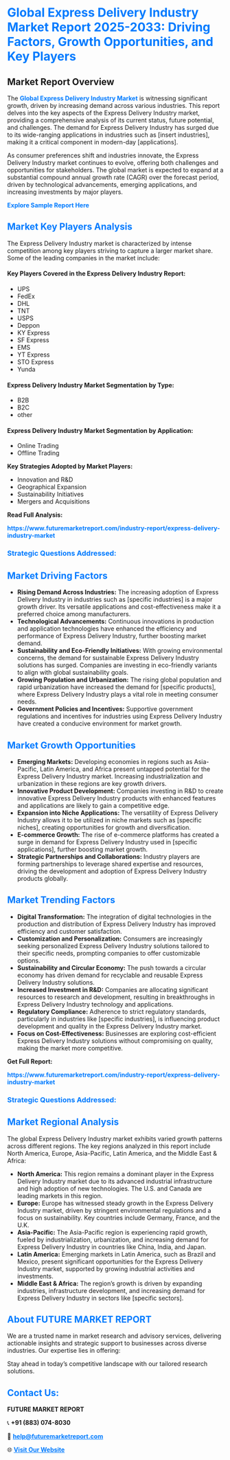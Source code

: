 <h1 style="color: #007BFF;">Global Express Delivery Industry Market Report 2025-2033: Driving Factors, Growth Opportunities, and Key Players</h1>

<section id="overview">
<h2>Market Report Overview</h2>
<p>The <a href="https://www.futuremarketreport.com/industry-report/express-delivery-industry-market" style="color: #007BFF; text-decoration: none;"><strong>Global Express Delivery Industry Market</strong></a> is witnessing significant growth, driven by increasing demand across various industries. This report delves into the key aspects of the Express Delivery Industry market, providing a comprehensive analysis of its current status, future potential, and challenges. The demand for Express Delivery Industry has surged due to its wide-ranging applications in industries such as [insert industries], making it a critical component in modern-day [applications].</p>
<p>As consumer preferences shift and industries innovate, the Express Delivery Industry market continues to evolve, offering both challenges and opportunities for stakeholders. The global market is expected to expand at a substantial compound annual growth rate (CAGR) over the forecast period, driven by technological advancements, emerging applications, and increasing investments by major players.</p>
</section>

<section id="overview">
<p><a href="https://www.futuremarketreport.com/request-sample/reportId=109026" style="color: #007BFF; text-decoration: none;"><strong>Explore Sample Report Here</strong></a></p>
</section>

<section id="key-players">
<h2 style="color: #007BFF;">Market Key Players Analysis</h2>
<p>The Express Delivery Industry market is characterized by intense competition among key players striving to capture a larger market share. Some of the leading companies in the market include:</p>
<h4>Key Players Covered in the Express Delivery Industry Report:</h4>
<ul><li>UPS</li><li>FedEx</li><li>DHL</li><li>TNT</li><li>USPS</li><li>Deppon</li><li>KY Express</li><li>SF Express</li><li>EMS</li><li>YT Express</li><li>STO Express</li><li>Yunda</li></ul>
<h4>Express Delivery Industry Market Segmentation by Type:</h4>
<ul><li>B2B</li><li>B2C</li><li>other</li></ul>

<h4>Express Delivery Industry Market Segmentation by Application:</h4>
<ul><li>Online Trading</li><li>Offline Trading</li></ul>
<p><strong>Key Strategies Adopted by Market Players:</strong></p>
<ul>
<li>Innovation and R&D</li>
<li>Geographical Expansion</li>
<li>Sustainability Initiatives</li>
<li>Mergers and Acquisitions</li>
</ul>
</section>

<section>
<p><strong>Read Full Analysis: </strong></p><a href="https://www.futuremarketreport.com/industry-report/express-delivery-industry-market" style="color: #007BFF; text-decoration: none;"><strong>https://www.futuremarketreport.com/industry-report/express-delivery-industry-market</strong></a>
<h3 style="color: #007BFF;">Strategic Questions Addressed:</h3>
</section>

<section id="driving-factors">
<h2 style="color: #007BFF;">Market Driving Factors</h2>
<ul>
<li><strong>Rising Demand Across Industries:</strong> The increasing adoption of Express Delivery Industry in industries such as [specific industries] is a major growth driver. Its versatile applications and cost-effectiveness make it a preferred choice among manufacturers.</li>
<li><strong>Technological Advancements:</strong> Continuous innovations in production and application technologies have enhanced the efficiency and performance of Express Delivery Industry, further boosting market demand.</li>
<li><strong>Sustainability and Eco-Friendly Initiatives:</strong> With growing environmental concerns, the demand for sustainable Express Delivery Industry solutions has surged. Companies are investing in eco-friendly variants to align with global sustainability goals.</li>
<li><strong>Growing Population and Urbanization:</strong> The rising global population and rapid urbanization have increased the demand for [specific products], where Express Delivery Industry plays a vital role in meeting consumer needs.</li>
<li><strong>Government Policies and Incentives:</strong> Supportive government regulations and incentives for industries using Express Delivery Industry have created a conducive environment for market growth.</li>
</ul>
</section>

<section id="growth-opportunities">
<h2 style="color: #007BFF;">Market Growth Opportunities</h2>
<ul>
<li><strong>Emerging Markets:</strong> Developing economies in regions such as Asia-Pacific, Latin America, and Africa present untapped potential for the Express Delivery Industry market. Increasing industrialization and urbanization in these regions are key growth drivers.</li>
<li><strong>Innovative Product Development:</strong> Companies investing in R&D to create innovative Express Delivery Industry products with enhanced features and applications are likely to gain a competitive edge.</li>
<li><strong>Expansion into Niche Applications:</strong> The versatility of Express Delivery Industry allows it to be utilized in niche markets such as [specific niches], creating opportunities for growth and diversification.</li>
<li><strong>E-commerce Growth:</strong> The rise of e-commerce platforms has created a surge in demand for Express Delivery Industry used in [specific applications], further boosting market growth.</li>
<li><strong>Strategic Partnerships and Collaborations:</strong> Industry players are forming partnerships to leverage shared expertise and resources, driving the development and adoption of Express Delivery Industry products globally.</li>
</ul>
</section>

<section id="trending-factors">
<h2 style="color: #007BFF;">Market Trending Factors</h2>
<ul>
<li><strong>Digital Transformation:</strong> The integration of digital technologies in the production and distribution of Express Delivery Industry has improved efficiency and customer satisfaction.</li>
<li><strong>Customization and Personalization:</strong> Consumers are increasingly seeking personalized Express Delivery Industry solutions tailored to their specific needs, prompting companies to offer customizable options.</li>
<li><strong>Sustainability and Circular Economy:</strong> The push towards a circular economy has driven demand for recyclable and reusable Express Delivery Industry solutions.</li>
<li><strong>Increased Investment in R&D:</strong> Companies are allocating significant resources to research and development, resulting in breakthroughs in Express Delivery Industry technology and applications.</li>
<li><strong>Regulatory Compliance:</strong> Adherence to strict regulatory standards, particularly in industries like [specific industries], is influencing product development and quality in the Express Delivery Industry market.</li>
<li><strong>Focus on Cost-Effectiveness:</strong> Businesses are exploring cost-efficient Express Delivery Industry solutions without compromising on quality, making the market more competitive.</li>
</ul>
</section>

<section>
<p><strong>Get Full Report: </strong></p><a href="https://www.futuremarketreport.com/industry-report/express-delivery-industry-market" style="color: #007BFF; text-decoration: none;"><strong>https://www.futuremarketreport.com/industry-report/express-delivery-industry-market</strong></a>
<h3 style="color: #007BFF;">Strategic Questions Addressed:</h3>
</section>


<section id="regional-analysis">
<h2 style="color: #007BFF;">Market Regional Analysis</h2>
<p>The global Express Delivery Industry market exhibits varied growth patterns across different regions. The key regions analyzed in this report include North America, Europe, Asia-Pacific, Latin America, and the Middle East & Africa:</p>
<ul>
<li><strong>North America:</strong> This region remains a dominant player in the Express Delivery Industry market due to its advanced industrial infrastructure and high adoption of new technologies. The U.S. and Canada are leading markets in this region.</li>
<li><strong>Europe:</strong> Europe has witnessed steady growth in the Express Delivery Industry market, driven by stringent environmental regulations and a focus on sustainability. Key countries include Germany, France, and the U.K.</li>
<li><strong>Asia-Pacific:</strong> The Asia-Pacific region is experiencing rapid growth, fueled by industrialization, urbanization, and increasing demand for Express Delivery Industry in countries like China, India, and Japan.</li>
<li><strong>Latin America:</strong> Emerging markets in Latin America, such as Brazil and Mexico, present significant opportunities for the Express Delivery Industry market, supported by growing industrial activities and investments.</li>
<li><strong>Middle East & Africa:</strong> The region’s growth is driven by expanding industries, infrastructure development, and increasing demand for Express Delivery Industry in sectors like [specific sectors].</li>
</ul>
</section>

<footer>
<h2 style="color: #007BFF;">About FUTURE MARKET REPORT</h2>
<p>We are a trusted name in market research and advisory services, delivering actionable insights and strategic support to businesses across diverse industries. Our expertise lies in offering:</p>

<p>Stay ahead in today’s competitive landscape with our tailored research solutions.</p>

<h2 style="color: #007BFF;">Contact Us:</h2>
<p><strong>FUTURE MARKET REPORT</strong></p>
<p>📞 <strong>+91 (883) 074-8030</strong></p>
<p>📧 <strong><a href="mailto:help@futuremarketreport.com" style="color: #007BFF;">help@futuremarketreport.com</a></strong></p>
<p>🌐 <strong><a href="https://www.futuremarketreport.com/" style="color: #007BFF;">Visit Our Website</a></strong></p>
</footer>
